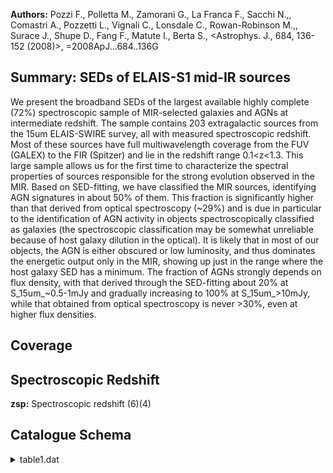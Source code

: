 **Authors:** Pozzi F., Polletta M., Zamorani G., La Franca F., Sacchi N.,, Comastri A., Pozzetti L., Vignali C., Lonsdale C., Rowan-Robinson M.,, Surace J., Shupe D., Fang F., Matute I., Berta S., <Astrophys. J., 684, 136-152 (2008)>, =2008ApJ...684..136G

## Summary: SEDs of ELAIS-S1 mid-IR sources 

We present the broadband SEDs of the largest available highly complete (72%) spectroscopic sample of MIR-selected galaxies and AGNs at intermediate redshift. The sample contains 203 extragalactic sources from the 15um ELAIS-SWIRE survey, all with measured spectroscopic redshift. Most of these sources have full multiwavelength coverage from the FUV (GALEX) to the FIR (Spitzer) and lie in the redshift range 0.1<z<1.3. This large sample allows us for the first time to characterize the spectral properties of sources responsible for the strong evolution observed in the MIR. Based on SED-fitting, we have classified the MIR sources, identifying AGN signatures in about 50% of them. This fraction is significantly higher than that derived from optical spectroscopy (~29%) and is due in particular to the identification of AGN activity in objects spectroscopically classified as galaxies (the spectroscopic classification may be somewhat unreliable because of host galaxy dilution in the optical). It is likely that in most of our objects, the AGN is either obscured or low luminosity, and thus dominates the energetic output only in the MIR, showing up just in the range where the host galaxy SED has a minimum. The fraction of AGNs strongly depends on flux density, with that derived through the SED-fitting about 20% at S_15um_~0.5-1mJy and gradually increasing to 100% at S_15um_>10mJy, while that obtained from optical spectroscopy is never >30%, even at higher flux densities.
## Coverage
## Spectroscopic Redshift 
 
**zsp:** Spectroscopic redshift (6)(4) 
 

## Catalogue Schema

<details>
<summary>table1.dat</summary>

| Bytes   | Format          | Units    | Label             | Explanations                                                                |
|:--------|:----------------|:---------|:------------------|:----------------------------------------------------------------------------|
| 1- 8    | A8              | ---      | ---               | [ELAISC15]                                                                  |
| 10- 23  | A14             | ---      | ELAISC15          | ISOCAM name (JHHMMSS+DDMMSS) (1)                                            |
| 24      | A1              | ---      | n_ELAISC15        | [a-g ] Individual notes (2)                                                 |
| 26- 30  | F5.1            | uJy      | FFUV              | ? GALEX FUV flux density (120-177nm)                                        |
| 32- 37  | F6.1            | uJy      | FNUV              | ? GALEX NUV flux density (177-300nm)                                        |
| 39- 44  | F6.1            | uJy      | FB                | ? ESIS B-band flux density                                                  |
| 46- 52  | F7.1            | uJy      | FV                | ? ESIS V-band flux density                                                  |
| 54- 60  | F7.1            | uJy      | FR                | ? R-band flux density (3)                                                   |
| 62- 67  | F6.1            | uJy      | FJ                | ? 2MASS J-band flux density                                                 |
| 69- 75  | F7.1            | uJy      | FKs               | ? 2MASS Ks-band flux density                                                |
| 77      | A1              | ---      | l_F3.6            | Limit flag on F3.6                                                          |
| 78- 84  | F7.1            | uJy      | F3.6              | ? Spitzer/IRAC 3.6um band flux density                                      |
| 86      | A1              | ---      | l_F4.5            | Limit flag on F4.5                                                          |
| 87- 91  | I5              | uJy      | F4.5              | ? Spitzer/IRAC 4.5um band flux density                                      |
| 93      | A1              | ---      | l_F5.8            | Limit flag on F5.8                                                          |
| 94- 98  | I5              | uJy      | F5.8              | ? Spitzer/IRAC 5.8um band flux density                                      |
| 100     | A1              | ---      | l_F8.0            | Limit flag on F8.0                                                          |
| 101-105 | I5              | uJy      | F8.0              | ? Spitzer/IRAC 8.0um band flux density                                      |
| 107-110 | F4.1            | mJy      | F15               | 15um band flux density from Lari et al.,                                    |
| 1173    | 112             | A1       | ---               | l_F24       Limit flag on F24                                               |
| 113-116 | F4.1            | mJy      | F24               | Spitzer/MIPS 24um band flux density                                         |
| 118     | A1              | ---      | l_F70             | Limit flag on F70                                                           |
| 119-124 | F6.1            | mJy      | F70               | Spitzer/MIPS 70um band flux density                                         |
| 126     | A1              | ---      | l_F160            | Limit flag on F160                                                          |
| 127-132 | F6.1            | mJy      | F160              | Spitzer/MIPS 160um band flux density                                        |
| 134-138 | F5.3            | ---      | zsp               | Spectroscopic redshift (6)(4)                                               |
| 140-146 | E7.3            | Lsun     | LIR               | Total infrared luminosity (5)                                               |
| 148-152 | A5              | ---      | SpCl              | Optical spectroscopy object type (6)                                        |
| 154-157 | A4              | ---      | SEDCl             | SED-fitting object type (6)                                                 |
| 15      | J003317-431706  | was      | spectroscopically | identified through Very                                                     |
| 3       | galaxy          | showing  | [OII]             | emission at                                                                 |
| 15      | J003447-432447  | was      | spectroscopically | identified through Very                                                     |
| 2       | at              | redshift | 1.076.            | c = For ELAISC15 J003915-430426, z-value of 0.013 is from the NED database. |
| 15      | J003545-431833  | we       | were              | able to measure z through a more                                            |
| 15      | J003330-431553, | which    | was               | wrongly classified as a starburst                                           |
| 1       | activity.       | f        | =                 | ELAISC15 J003603-433152, which was classified as AGN2, showed a broad       |
| 1       | activity.       | g        | =                 | ELAISC15 J003622-432826, which was classified as a starburst galaxy,        |
| 2       | activity.       | Note     | (3):              | In the area not covered by ESIS (Berta et al. 2006,                         |
| 1       | sources         | were     | carried           | out at the AAT 2dF, ESO Danish 1.5 and                                      |

**Note**: Source name from Lari et al. (2001, Cat. J/MNRAS/325/1173). This
          sample, complete at the 5{sigma} level, is the only ISOCAM sample
          covering the whole flux density range 0.5-150mJy.
Note (2): Flag as follows:
    a = ELAISC15 J003317-431706 was spectroscopically identified through Very
        Large Telescope (VLT) VIMOS observations (La Franca et al.,
        2007A&A...472..797L) and is a R=24.3 galaxy showing [OII] emission at
        redshift 0.689.
    b = ELAISC15 J003447-432447 was spectroscopically identified through Very
        Large Telescope (VLT) VIMOS observations (La Franca et al.,
        2007A&A...472..797L) and is an AGN2 at redshift 1.076.
    c = For ELAISC15 J003915-430426, z-value of 0.013 is from the NED database.
    d = For ELAISC15 J003545-431833 we were able to measure z through a more
        accurate reduction of the spectrum.
    e = ELAISC15 J003330-431553, which was wrongly classified as a starburst
        galaxy at z=0.473, showed broad CIII and MgII emission at z=2.170,
        typical of AGN1 activity.
    f = ELAISC15 J003603-433152, which was classified as AGN2, showed a broad
        MgII emission typical of AGN1 activity.
    g = ELAISC15 J003622-432826, which was classified as a starburst galaxy,
        showed a clear [OIII]/H{beta} ratio typical of AGN2 activity.
Note (3): In the area not covered by ESIS (Berta et al. 2006,
          Cat. J/A+A/451/881), R magnitudes are from the La Franca et
          al. catalog (2004, Cat. J/AJ/127/3075).
Note (4): Three sources with previously poor-quality spectra had their
          spectroscopic classification changed after being reobserved with VIMOS
          at ESO VLT (La Franca et al., 2007A&A...472..797L). See flags e to g
          in column f_ELAISC15.
Note (5): Total infrared luminosity; obtained by integrating the best-fitting
          SED in the range 8-1000um.
Note (6): Spectroscopic observations of the optical counterparts of the
     ISOCAM S1 sources were carried out at the AAT 2dF, ESO Danish 1.5 and
     3.6m telescopes, and the New Technology Telescope (NTT) (La Franca et
     al. 2004, Cat. J/AJ/127/3075).
     The Objects classes are AGN1, AGN2, GAL, ULIG, STB (starburst galaxy), 
     LINER or UNCL (unclassified).

</details>
